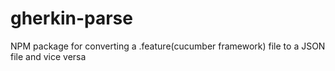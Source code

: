 # gherkin-parse
NPM package for converting a .feature(cucumber framework) file to a JSON file and vice versa
